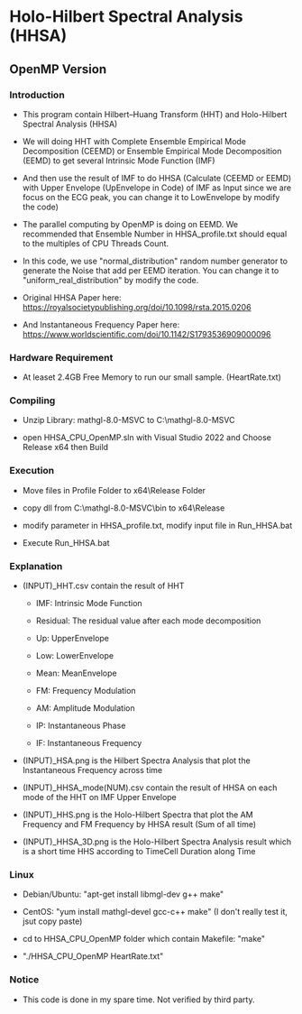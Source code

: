 # Holo-Hilbert Spectral Analysis (HHSA)
## OpenMP Version
### Introduction
- This program contain Hilbert–Huang Transform (HHT) and Holo-Hilbert Spectral Analysis (HHSA)

- We will doing HHT with Complete Ensemble Empirical Mode Decomposition (CEEMD) or Ensemble Empirical Mode Decomposition (EEMD) to get several Intrinsic Mode Function (IMF)

- And then use the result of IMF to do HHSA (Calculate (CEEMD or EEMD) with Upper Envelope (UpEnvelope in Code) of IMF as Input since we are focus on the ECG peak, you can change it to LowEnvelope by modify the code)

- The parallel computing by OpenMP is doing on EEMD. We recommended that Ensemble Number in HHSA_profile.txt should equal to the multiples of CPU Threads Count.

- In this code, we use "normal_distribution" random number generator to generate the Noise that add per EEMD iteration. You can change it to "uniform_real_distribution" by modify the code.

- Original HHSA Paper here: https://royalsocietypublishing.org/doi/10.1098/rsta.2015.0206

- And Instantaneous Frequency Paper here: https://www.worldscientific.com/doi/10.1142/S1793536909000096

### Hardware Requirement
- At leaset 2.4GB Free Memory to run our small sample. (HeartRate.txt)

### Compiling
- Unzip Library: mathgl-8.0-MSVC to C:\mathgl-8.0-MSVC

- open HHSA_CPU_OpenMP.sln with Visual Studio 2022 and Choose Release x64 then Build

### Execution
- Move files in Profile Folder to x64\Release Folder

- copy dll from C:\mathgl-8.0-MSVC\bin to x64\Release

- modify parameter in HHSA_profile.txt, modify input file in Run_HHSA.bat

- Execute Run_HHSA.bat

### Explanation
- (INPUT)_HHT.csv	contain the result of HHT

  + IMF: Intrinsic Mode Function

  + Residual: The residual value after each mode decomposition

  + Up: UpperEnvelope

  + Low: LowerEnvelope

  + Mean: MeanEnvelope

  + FM: Frequency Modulation

  + AM: Amplitude Modulation

  + IP: Instantaneous Phase

  + IF: Instantaneous Frequency

- (INPUT)_HSA.png is the Hilbert Spectra Analysis that plot the Instantaneous Frequency across time

- (INPUT)_HHSA_mode(NUM).csv contain the result of HHSA on each mode of the HHT on IMF Upper Envelope

- (INPUT)_HHS.png is the Holo-Hilbert Spectra that plot the AM Frequency and FM Frequency by HHSA result (Sum of all time)

- (INPUT)_HHSA_3D.png is the Holo-Hilbert Spectra Analysis result which is a short time HHS according to TimeCell Duration along Time

### Linux
- Debian/Ubuntu: "apt-get install libmgl-dev g++ make"

- CentOS: "yum install mathgl-devel gcc-c++ make" (I don't really test it, jsut copy paste)

- cd to HHSA_CPU_OpenMP folder which contain Makefile: "make"

- "./HHSA_CPU_OpenMP HeartRate.txt"


### Notice
- This code is done in my spare time. Not verified by third party.
